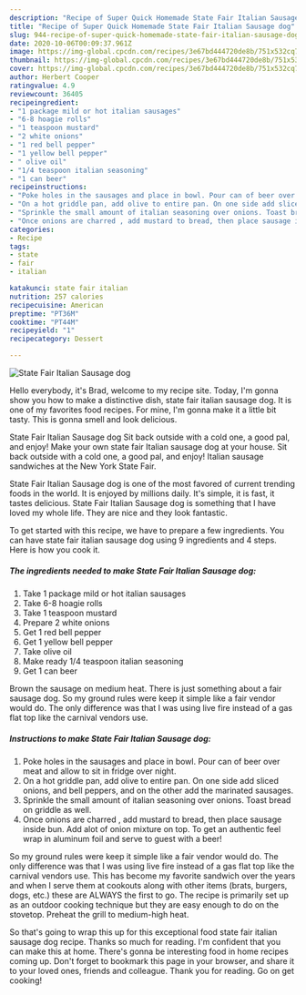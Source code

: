 ```yaml
---
description: "Recipe of Super Quick Homemade State Fair Italian Sausage dog"
title: "Recipe of Super Quick Homemade State Fair Italian Sausage dog"
slug: 944-recipe-of-super-quick-homemade-state-fair-italian-sausage-dog
date: 2020-10-06T00:09:37.961Z
image: https://img-global.cpcdn.com/recipes/3e67bd444720de8b/751x532cq70/state-fair-italian-sausage-dog-recipe-main-photo.jpg
thumbnail: https://img-global.cpcdn.com/recipes/3e67bd444720de8b/751x532cq70/state-fair-italian-sausage-dog-recipe-main-photo.jpg
cover: https://img-global.cpcdn.com/recipes/3e67bd444720de8b/751x532cq70/state-fair-italian-sausage-dog-recipe-main-photo.jpg
author: Herbert Cooper
ratingvalue: 4.9
reviewcount: 36405
recipeingredient:
- "1 package mild or hot italian sausages"
- "6-8 hoagie rolls"
- "1 teaspoon mustard"
- "2 white onions"
- "1 red bell pepper"
- "1 yellow bell pepper"
- " olive oil"
- "1/4 teaspoon italian seasoning"
- "1 can beer"
recipeinstructions:
- "Poke holes in the sausages and place in bowl. Pour can of beer over meat and allow to sit in fridge over night."
- "On a hot griddle pan, add olive to entire pan. On one side add sliced onions,  and bell peppers, and on the other add the marinated sausages."
- "Sprinkle the small amount of italian seasoning over onions. Toast bread on griddle as well."
- "Once onions are charred , add mustard to bread, then place sausage inside bun. Add alot of onion mixture on top. To get an authentic feel wrap in aluminum foil and serve to guest with a beer!"
categories:
- Recipe
tags:
- state
- fair
- italian

katakunci: state fair italian 
nutrition: 257 calories
recipecuisine: American
preptime: "PT36M"
cooktime: "PT44M"
recipeyield: "1"
recipecategory: Dessert

---
```



![State Fair Italian Sausage dog](https://img-global.cpcdn.com/recipes/3e67bd444720de8b/751x532cq70/state-fair-italian-sausage-dog-recipe-main-photo.jpg)

Hello everybody, it's Brad, welcome to my recipe site. Today, I'm gonna show you how to make a distinctive dish, state fair italian sausage dog. It is one of my favorites food recipes. For mine, I'm gonna make it a little bit tasty. This is gonna smell and look delicious.

State Fair Italian Sausage dog Sit back outside with a cold one, a good pal, and enjoy! Make your own state fair Italian sausage dog at your house. Sit back outside with a cold one, a good pal, and enjoy! Italian sausage sandwiches at the New York State Fair.

State Fair Italian Sausage dog is one of the most favored of current trending foods in the world. It is enjoyed by millions daily. It's simple, it is fast, it tastes delicious. State Fair Italian Sausage dog is something that I have loved my whole life. They are nice and they look fantastic.


To get started with this recipe, we have to prepare a few ingredients. You can have state fair italian sausage dog using 9 ingredients and 4 steps. Here is how you cook it.

<!--inarticleads1-->

##### The ingredients needed to make State Fair Italian Sausage dog:

1. Take 1 package mild or hot italian sausages
1. Take 6-8 hoagie rolls
1. Take 1 teaspoon mustard
1. Prepare 2 white onions
1. Get 1 red bell pepper
1. Get 1 yellow bell pepper
1. Take  olive oil
1. Make ready 1/4 teaspoon italian seasoning
1. Get 1 can beer


Brown the sausage on medium heat. There is just something about a fair sausage dog. So my ground rules were keep it simple like a fair vendor would do. The only difference was that I was using live fire instead of a gas flat top like the carnival vendors use. 

<!--inarticleads2-->

##### Instructions to make State Fair Italian Sausage dog:

1. Poke holes in the sausages and place in bowl. Pour can of beer over meat and allow to sit in fridge over night.
1. On a hot griddle pan, add olive to entire pan. On one side add sliced onions,  and bell peppers, and on the other add the marinated sausages.
1. Sprinkle the small amount of italian seasoning over onions. Toast bread on griddle as well.
1. Once onions are charred , add mustard to bread, then place sausage inside bun. Add alot of onion mixture on top. To get an authentic feel wrap in aluminum foil and serve to guest with a beer!


So my ground rules were keep it simple like a fair vendor would do. The only difference was that I was using live fire instead of a gas flat top like the carnival vendors use. This has become my favorite sandwich over the years and when I serve them at cookouts along with other items (brats, burgers, dogs, etc.) these are ALWAYS the first to go. The recipe is primarily set up as an outdoor cooking technique but they are easy enough to do on the stovetop. Preheat the grill to medium-high heat. 

So that's going to wrap this up for this exceptional food state fair italian sausage dog recipe. Thanks so much for reading. I'm confident that you can make this at home. There's gonna be interesting food in home recipes coming up. Don't forget to bookmark this page in your browser, and share it to your loved ones, friends and colleague. Thank you for reading. Go on get cooking!
